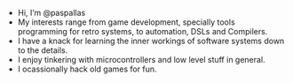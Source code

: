- Hi, I’m @paspallas
- My interests range from game development, specially tools programming for retro systems, to automation, DSLs and Compilers.
- I have a knack for learning the inner workings of software systems down to the details.
- I enjoy tinkering with microcontrollers and low level stuff in general.
- I ocassionally hack old games for fun.

<!---
paspallas/paspallas is a ✨ special ✨ repository because its `README.md` (this file) appears on your GitHub profile.
You can click the Preview link to take a look at your changes.
--->
